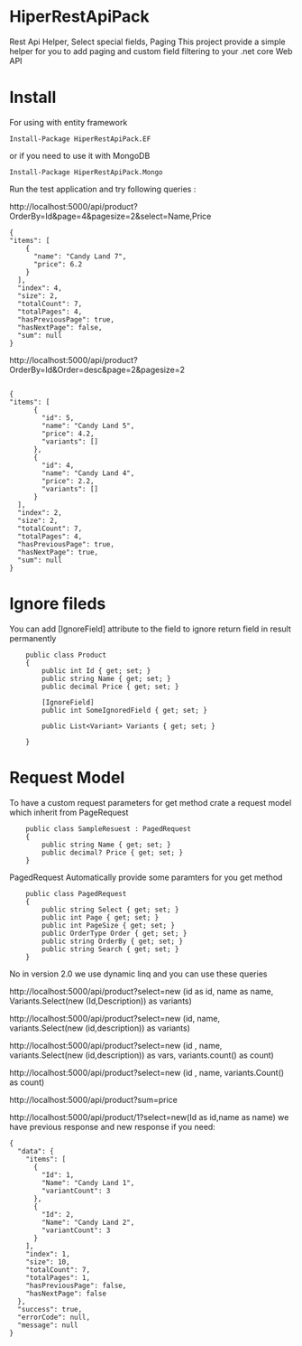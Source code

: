 # HiperRestApiPack
Rest Api Helper, Select special fields, Paging
This project provide a simple helper for you to add paging and custom field filtering to your .net core Web API

# Install
For using with entity framework
```
Install-Package HiperRestApiPack.EF 
```
or if you need to use it with MongoDB
```
Install-Package HiperRestApiPack.Mongo
```
Run the test application and try following queries :

http://localhost:5000/api/product?OrderBy=Id&page=4&pagesize=2&select=Name,Price

```
{
"items": [
    {
      "name": "Candy Land 7",
      "price": 6.2
    }
  ],
  "index": 4,
  "size": 2,
  "totalCount": 7,
  "totalPages": 4,
  "hasPreviousPage": true,
  "hasNextPage": false,
  "sum": null
}

```

http://localhost:5000/api/product?OrderBy=Id&Order=desc&page=2&pagesize=2


```

{
"items": [
      {
        "id": 5,
        "name": "Candy Land 5",
        "price": 4.2,
        "variants": []
      },
      {
        "id": 4,
        "name": "Candy Land 4",
        "price": 2.2,
        "variants": []
      }
  ],
  "index": 2,
  "size": 2,
  "totalCount": 7,
  "totalPages": 4,
  "hasPreviousPage": true,
  "hasNextPage": true,
  "sum": null
}

```
# Ignore fileds
You can add [IgnoreField] attribute to the field to ignore return field in result permanently 

```
    public class Product
    {
        public int Id { get; set; }
        public string Name { get; set; }
        public decimal Price { get; set; }

        [IgnoreField]
        public int SomeIgnoredField { get; set; }

        public List<Variant> Variants { get; set; }

    }
```
# Request Model
To have a custom request parameters for get method crate a request model which inherit from PageRequest
```
    public class SampleResuest : PagedRequest
    {
        public string Name { get; set; }
        public decimal? Price { get; set; }
    }
```
PagedRequest Automatically provide some paramters for you get method
```
    public class PagedRequest
    {
        public string Select { get; set; }
        public int Page { get; set; }
        public int PageSize { get; set; }
        public OrderType Order { get; set; }
        public string OrderBy { get; set; }
        public string Search { get; set; }
    }
```
No in version 2.0 we use dynamic linq and you can use these queries

http://localhost:5000/api/product?select=new (id as id, name as name, Variants.Select(new (Id,Description)) as variants)

http://localhost:5000/api/product?select=new (id, name, variants.Select(new (id,description)) as variants)

http://localhost:5000/api/product?select=new (id , name, variants.Select(new (id,description)) as vars, variants.count() as count)

http://localhost:5000/api/product?select=new (id , name, variants.Count() as count)

http://localhost:5000/api/product?sum=price

http://localhost:5000/api/product/1?select=new(Id as id,name as name)
we have previous response and new response if you need:
```
{
  "data": {
    "items": [
      {
        "Id": 1,
        "Name": "Candy Land 1",
        "variantCount": 3
      },
      {
        "Id": 2,
        "Name": "Candy Land 2",
        "variantCount": 3
      }
    ],
    "index": 1,
    "size": 10,
    "totalCount": 7,
    "totalPages": 1,
    "hasPreviousPage": false,
    "hasNextPage": false
  },
  "success": true,
  "errorCode": null,
  "message": null
}
```


